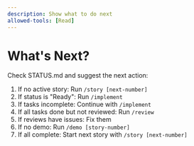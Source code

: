 ```yaml
---
description: Show what to do next
allowed-tools: [Read]
---
```

# What's Next?

Check STATUS.md and suggest the next action:
1. If no active story: Run `/story [next-number]`
2. If status is "Ready": Run `/implement`
3. If tasks incomplete: Continue with `/implement`
4. If all tasks done but not reviewed: Run `/review`
5. If reviews have issues: Fix them
6. If no demo: Run `/demo [story-number]`
7. If all complete: Start next story with `/story [next-number]`